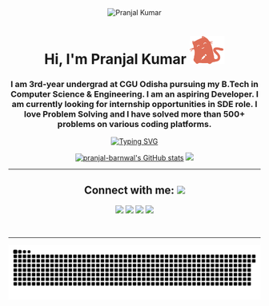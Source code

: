 <div align="center">
<img src="https://user-images.githubusercontent.com/71400605/245144196-befec424-85b2-4656-b14c-406247088fc0.png" alt="Pranjal Kumar">
<br>
<h1>Hi, I'm Pranjal Kumar  
<img src="https://github.com/pranjal-barnwal/pranjal-barnwal/blob/383cfc1c426f6d2a4d7503317e2662080fc2af2c/res/dancing-kitty-kwaii.gif" width="70"></h1>
<h3 align="center">I am 3rd-year undergrad at CGU Odisha pursuing my B.Tech in Computer Science & Engineering. I am an aspiring Developer. I am currently looking for internship opportunities in SDE role. I love Problem Solving and I have solved more than 500+ problems on various coding platforms.</h3>

<!-- Typing Effect -->
[![Typing SVG](https://readme-typing-svg.herokuapp.com?color=8ccf72&center=true&lines=Web+Developer;Competitive+Programmer;Tech+Enthusiast;Open+Source+Developer;Finance+Geek;Machine-Learning+Enthusiast)](https://git.io/typing-svg)


<!-- Stats -->
<a href="http://www.github.com/pranjal-barnwal"><img src="https://github-readme-stats.vercel.app/api?username=pranjal-barnwal&show_icons=true&hide=&count_private=true&title_color=8ccf72&text_color=ffffff&icon_color=8cd073&bg_color=000000&hide_border=true&show_icons=true" alt="pranjal-barnwal's GitHub stats" /></a>
<a href="http://www.github.com/pranjal-barnwal"><img src="https://github-readme-streak-stats.herokuapp.com/?user=pranjal-barnwal&stroke=ffffff&background=000000&ring=8ccf72&fire=fa8b00&currStreakNum=ffffff&currStreakLabel=8cd073&sideNums=ffffff&sideLabels=ffffff&dates=ffffff&hide_border=true" /></a>

<hr>

<h2 align="center">Connect with me: <img src="https://media.giphy.com/media/mGcNjsfWAjY5AEZNw6/giphy.gif" width="60"></h2>
<p align="center">
<a href="https://www.linkedin.com/in/pranjal-barnwal"><img src="https://img.shields.io/badge/-Pranjal_Kumar-blue?style=flat-square&logo=Linkedin&logoColor=white&link=https://www.linkedin.com/in/pranjal-barnwal/" /></a>
<a href="mailto:itselfpranjalkr@gmail.com"><img src="https://img.shields.io/badge/-itselfpranjalkr@gmail.com-ea4335?style=flat-square&logo=Gmail&logoColor=white&link=mailto:itselfpranjalkr@gmail.com" /></a>
<!-- <a href="https://twitter.com/pranjalBarnwal_"><img src="https://img.shields.io/badge/-pranjalBarnwal_-219df3?style=flat-square&logo=twitter&logoColor=white&link=https://twitter.com/pranjalBarnwal_" /></a> -->
<a href="https://www.figma.com/@pranjal_barnwal"><img src="https://img.shields.io/badge/-pranjal_barnwal_-09c47c?style=flat-square&logo=figma&logoColor=white&link=https://www.figma.com/@pranjal_barnwal" /></a>
<a href="https://instagram.com/pranjal_barnwal_"><img src="https://img.shields.io/badge/-pranjal_barnwal_-f77880?style=flat-square&logo=instagram&logoColor=white&link=https://instagram.com/pranjal_barnwal_" /></a>
</p>
<br>

<hr>

<img src="https://github.com/pranjal-barnwal/pranjal-barnwal/blob/output/github-contribution-grid-snake.svg" alt="Snake Animation">

<br>
<p align="center"> 

</p>


</div>